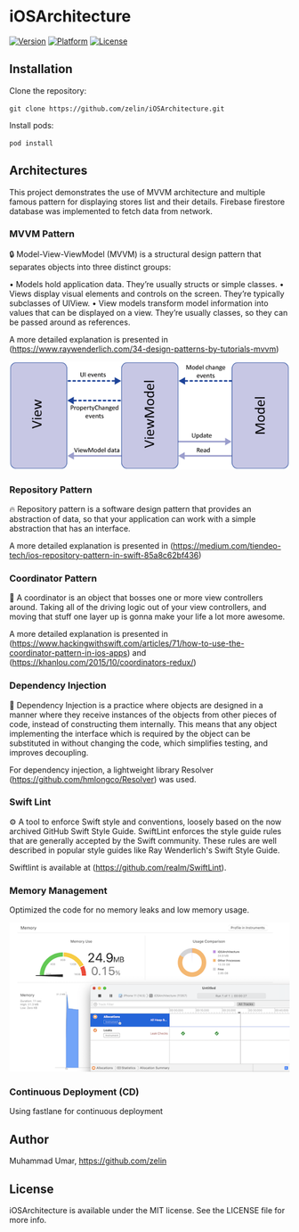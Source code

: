 # iOSArchitecture

[![Version](https://img.shields.io/badge/Version-0.0.1-brightgreen.svg)](https://github.com/zelin/iOSArchitecture)
[![Platform](https://img.shields.io/badge/Platform-iPhone-orange.svg)](https://github.com/zelin/iOSArchitecture)
[![License](https://img.shields.io/badge/License-MIT-black.svg)](https://github.com/zelin/iOSArchitecture)

## Installation

Clone the repository:

`git clone https://github.com/zelin/iOSArchitecture.git`

Install pods:

`pod install`

## Architectures
This project demonstrates the use of MVVM architecture and multiple famous pattern for displaying stores list and their details. Firebase firestore database was implemented to fetch data from network.

### MVVM Pattern
🔒 Model-View-ViewModel (MVVM) is a structural design pattern that separates objects into three distinct groups:

• Models hold application data. They’re usually structs or simple classes.
• Views display visual elements and controls on the screen. They’re typically subclasses of UIView.
• View models transform model information into values that can be displayed on a view. They’re usually classes, so they can be passed around as references.

A more detailed explanation is presented in (https://www.raywenderlich.com/34-design-patterns-by-tutorials-mvvm)

![Screenshot 1](./Screenshots/mvvm.png)

### Repository Pattern

🔥 Repository pattern is a software design pattern that provides an abstraction of data, so that your application can work with a simple abstraction that has an interface.

A more detailed explanation is presented in (https://medium.com/tiendeo-tech/ios-repository-pattern-in-swift-85a8c62bf436)

### Coordinator Pattern

🍎 A coordinator is an object that bosses one or more view controllers around. Taking all of the driving logic out of your view controllers, and moving that stuff one layer up is gonna make your life a lot more awesome.

A more detailed explanation is presented in (https://www.hackingwithswift.com/articles/71/how-to-use-the-coordinator-pattern-in-ios-apps) and (https://khanlou.com/2015/10/coordinators-redux/)

### Dependency Injection

🔑 Dependency Injection is a practice where objects are designed in a manner where they receive instances of the objects from other pieces of code, instead of constructing them internally. This means that any object implementing the interface which is required by the object can be substituted in without changing the code, which simplifies testing, and improves decoupling.

For dependency injection, a lightweight library Resolver (https://github.com/hmlongco/Resolver) was used.

### Swift Lint

⚙️ A tool to enforce Swift style and conventions, loosely based on the now archived GitHub Swift Style Guide. SwiftLint enforces the style guide rules that are generally accepted by the Swift community. These rules are well described in popular style guides like Ray Wenderlich's Swift Style Guide.

Swiftlint is available at (https://github.com/realm/SwiftLint).

### Memory Management

Optimized the code for no memory leaks and low memory usage.

![Screenshot 1](./Screenshots/leaks.png)

### Continuous Deployment (CD)

Using fastlane for continuous deployment

## Author

Muhammad Umar, https://github.com/zelin

## License

iOSArchitecture is available under the MIT license. See the LICENSE file for more info.
